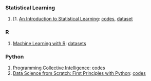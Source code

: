 ### Statistical Learning
1. [1. [An Introduction to Statistical Learning](https://www.dropbox.com/s/ytak7pie99pwduy/ISLR%20Seventh%20Printing.pdf?dl=0): [codes](http://www-bcf.usc.edu/~gareth/ISL/code.html), [dataset](http://www-bcf.usc.edu/~gareth/ISL/data.html)

### R

1. [Machine Learning with R](https://www.dropbox.com/s/7yljuzy3e9kja8m/Machine%20Learning%20with%20R%20-%20Second%20Edition.pdf?dl=0): [datasets](https://github.com/stedy/Machine-Learning-with-R-datasets)

### Python

1. [Programming Collective Intelligence](https://www.dropbox.com/s/2jsz8c8g8g82vqb/programming.collective.intelligence.aug.2007.pdf?dl=0): [codes](https://github.com/arthur-e/Programming-Collective-Intelligence)
2. [Data Science from Scratch: First Principles with Python](https://www.dropbox.com/s/8as661amfjstb62/%5BJoel_Grus%5D_Data_Science_from_Scratch_First_Princ.pdf?dl=0): [codes](https://github.com/joelgrus/data-science-from-scratch)
